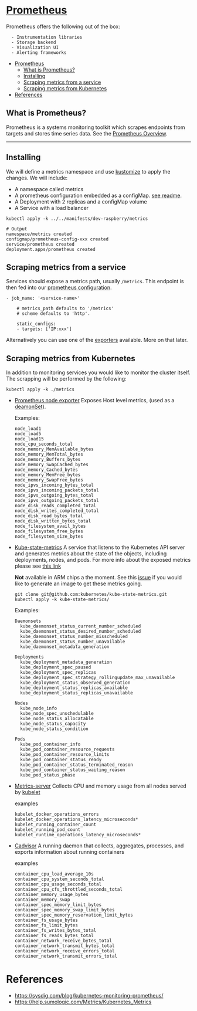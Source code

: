 # [Prometheus](https://prometheus.io/)

Prometheus offers the following out of the box:

```
  - Instrumentation libraries
  - Storage backend
  - Visualization UI
  - Alerting frameworks
```

- [Prometheus](#prometheus)
  - [What is Prometheus?](#what-is-prometheus)
  - [Installing](#installing)
  - [Scraping metrics from a service](#scraping-metrics-from-a-service)
  - [Scraping metrics from Kubernetes](#scraping-metrics-from-kubernetes)
- [References](#references)

## What is Prometheus?
Prometheus is a systems monitoring toolkit which scrapes endpoints from targets and stores time series data. See the [Prometheus Overview](https://prometheus.io/docs/introduction/overview/).
****
## Installing

We will define a metrics namespace and use [kustomize](https://kubernetes.io/docs/tasks/manage-kubernetes-objects/kustomization/) to apply the changes. We will include:

- A namespace called metrics
- A prometheus configuration embedded as a configMap. [see readme](https://prometheus.io/docs/prometheus/latest/configuration/configuration/).
- A Deployment with 2 replicas and a configMap volume
- A Service with a load balancer

```
kubectl apply -k ../../manifests/dev-raspberry/metrics

# Output
namespace/metrics created
configmap/prometheus-config-xxx created
service/prometheus created
deployment.apps/prometheus created
```

## Scraping metrics from a service

Services should expose a metrics path, usually `/metrics`. This endpoint is then fed into our [prometheus configuration](../../manifests/dev-raspberry/metrics/prometheus/resources/prometheus-config.yml).

```
- job_name: '<service-name>'

    # metrics_path defaults to '/metrics'
    # scheme defaults to 'http'.

    static_configs:
    - targets: ['IP:xxx']
```

Alternatively you can use one of the [exporters](https://prometheus.io/docs/instrumenting/exporters/) available. More on that later.


## Scraping metrics from Kubernetes

In addition to monitoring services you would like to monitor the cluster itself. The scrapping will be performed by the following:

```
kubectl apply -k ./metrics
```

- [Prometheus node exporter](https://github.com/prometheus/node_exporter)
  Exposes Host level metrics, (used as a [deamonSet](https://kubernetes.io/docs/concepts/workloads/controllers/daemonset/)).

    Examples:

    ```
    node_load1
    node_load5
    node_load15
    node_cpu_seconds_total
    node_memory_MemAvailable_bytes
    node_memory_MemTotal_bytes
    node_memory_Buffers_bytes
    node_memory_SwapCached_bytes
    node_memory_Cached_bytes
    node_memory_MemFree_bytes
    node_memory_SwapFree_bytes
    node_ipvs_incoming_bytes_total
    node_ipvs_incoming_packets_total
    node_ipvs_outgoing_bytes_total
    node_ipvs_outgoing_packets_total
    node_disk_reads_completed_total
    node_disk_writes_completed_total
    node_disk_read_bytes_total
    node_disk_written_bytes_total
    node_filesystem_avail_bytes
    node_filesystem_free_bytes
    node_filesystem_size_bytes
    ```

- [Kube-state-metrics](https://github.com/kubernetes/kube-state-metrics)
    A service that listens to the Kubernetes API server and generates metrics about the state of the objects, including deployments, nodes, and pods.
    For more info about the exposed metrics please see [this link](https://github.com/kubernetes/kube-state-metrics/tree/master/docs#exposed-metrics)

    **Not** available in ARM chips a the moment. See this [issue](https://github.com/kubernetes/kube-state-metrics/issues/1037) if you would like to generate an image to get these metrics going.

    ```
    git clone git@github.com:kubernetes/kube-state-metrics.git
    kubectl apply -k kube-state-metrics/
    ```


    Examples:

  ```
  Daemonsets
    kube_daemonset_status_current_number_scheduled
    kube_daemonset_status_desired_number_scheduled
    kube_daemonset_status_number_misscheduled
    kube_daemonset_status_number_unavailable
    kube_daemonset_metadata_generation

  Deployments
    kube_deployment_metadata_generation
    kube_deployment_spec_paused
    kube_deployment_spec_replicas
    kube_deployment_spec_strategy_rollingupdate_max_unavailable
    kube_deployment_status_observed_generation
    kube_deployment_status_replicas_available
    kube_deployment_status_replicas_unavailable

  Nodes
    kube_node_info
    kube_node_spec_unschedulable
    kube_node_status_allocatable
    kube_node_status_capacity
    kube_node_status_condition

  Pods
    kube_pod_container_info
    kube_pod_container_resource_requests
    kube_pod_container_resource_limits
    kube_pod_container_status_ready
    kube_pod_container_status_terminated_reason
    kube_pod_container_status_waiting_reason
    kube_pod_status_phase
  ```

- [Metrics-server](https://github.com/kubernetes-sigs/metrics-server)
  Collects CPU and memory usage from all nodes served by [kubelet](https://kubernetes.io/docs/reference/command-line-tools-reference/kubelet/)
  
  examples

  ```
  kubelet_docker_operations_errors
  kubelet_docker_operations_latency_microseconds*
  kubelet_running_container_count
  kubelet_running_pod_count
  kubelet_runtime_operations_latency_microseconds*
  ```

- [Cadvisor](https://github.com/google/cadvisor)
  A running daemon that collects, aggregates, processes, and exports information about running containers

  examples

  ```
  container_cpu_load_average_10s
  container_cpu_system_seconds_total
  container_cpu_usage_seconds_total
  container_cpu_cfs_throttled_seconds_total
  container_memory_usage_bytes
  container_memory_swap
  container_spec_memory_limit_bytes
  container_spec_memory_swap_limit_bytes
  container_spec_memory_reservation_limit_bytes
  container_fs_usage_bytes
  container_fs_limit_bytes
  container_fs_writes_bytes_total
  container_fs_reads_bytes_total
  container_network_receive_bytes_total
  container_network_transmit_bytes_total
  container_network_receive_errors_total
  container_network_transmit_errors_total
  ```

# References

- https://sysdig.com/blog/kubernetes-monitoring-prometheus/
- https://help.sumologic.com/Metrics/Kubernetes_Metrics
